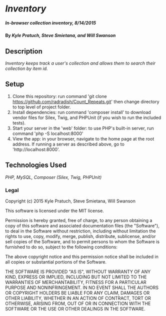 # _Inventory_

##### _In-browser collection inventory, 8/14/2015_

#### By _Kyle Pratuch, Steve Smietana, and Will Swanson_

## Description

_Inventory keeps track a user's collection and allows them to search their collection by item id._

## Setup

 1. Clone this repository: run command 'git clone https://github.com/radradish/Count_Repeats.git' then change directory to top level of project folder.
 2. Install dependencies: run command 'composer install' to download vendor files for Silex, Twig, and PHPUnit (if you wish to run the included tests).
 3. Start your server in the 'web' folder: to use PHP's built-in server, run command 'php -S localhost:8000'
 4. View the app: in your browser, navigate to the home page at the root address. If running a server as described above, go to 'http://localhost:8000'.

## Technologies Used

_PHP, MySQL, Composer (Silex, Twig, PHPUnit)_

### Legal

Copyright (c) 2015 Kyle Pratuch, Steve Smietana, Will Swanson

This software is licensed under the MIT license.

Permission is hereby granted, free of charge, to any person obtaining a copy
of this software and associated documentation files (the "Software"), to deal
in the Software without restriction, including without limitation the rights
to use, copy, modify, merge, publish, distribute, sublicense, and/or sell
copies of the Software, and to permit persons to whom the Software is
furnished to do so, subject to the following conditions:

The above copyright notice and this permission notice shall be included in
all copies or substantial portions of the Software.

THE SOFTWARE IS PROVIDED "AS IS", WITHOUT WARRANTY OF ANY KIND, EXPRESS OR
IMPLIED, INCLUDING BUT NOT LIMITED TO THE WARRANTIES OF MERCHANTABILITY,
FITNESS FOR A PARTICULAR PURPOSE AND NONINFRINGEMENT. IN NO EVENT SHALL THE
AUTHORS OR COPYRIGHT HOLDERS BE LIABLE FOR ANY CLAIM, DAMAGES OR OTHER
LIABILITY, WHETHER IN AN ACTION OF CONTRACT, TORT OR OTHERWISE, ARISING FROM,
OUT OF OR IN CONNECTION WITH THE SOFTWARE OR THE USE OR OTHER DEALINGS IN
THE SOFTWARE.
